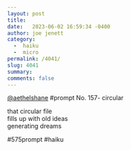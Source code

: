 ```yaml
---
layout: post
title:  
date:   2023-06-02 16:59:34 -0400
author: joe jenett
category:
  -  haiku
  -  micro
permalink: /4041/
slug: 4041
summary: 
comments: false
---
```

<p>
<a href="https://toot.community/@aethelshane/110474193576703007">@aethelshane</a> #prompt No. 157- circular
</p>
<p>
that circular file<br>
fills up with old ideas<br>
generating dreams
</p>
<p>
#575prompt #haiku 
</p>

<a style="display:none;" href="https://brid.gy/publish/mastodon"><small>(cross-posted to mastodon)</small></a>